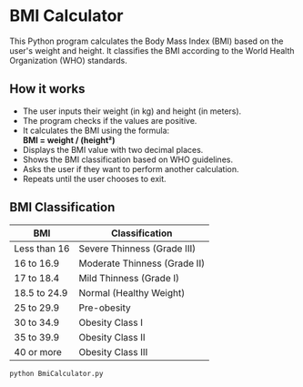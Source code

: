# BMI Calculator

This Python program calculates the Body Mass Index (BMI) based on the user's weight and height. It classifies the BMI according to the World Health Organization (WHO) standards.

## How it works

- The user inputs their weight (in kg) and height (in meters).
- The program checks if the values are positive.
- It calculates the BMI using the formula:  
  **BMI = weight / (height²)**
- Displays the BMI value with two decimal places.
- Shows the BMI classification based on WHO guidelines.
- Asks the user if they want to perform another calculation.
- Repeats until the user chooses to exit.

## BMI Classification

| BMI               | Classification                    |
|-------------------|---------------------------------|
| Less than 16      | Severe Thinness (Grade III)      |
| 16 to 16.9        | Moderate Thinness (Grade II)     |
| 17 to 18.4        | Mild Thinness (Grade I)          |
| 18.5 to 24.9      | Normal (Healthy Weight)           |
| 25 to 29.9        | Pre-obesity                      |
| 30 to 34.9        | Obesity Class I                  |
| 35 to 39.9        | Obesity Class II                 |
| 40 or more        | Obesity Class III                |


```bash
python BmiCalculator.py
